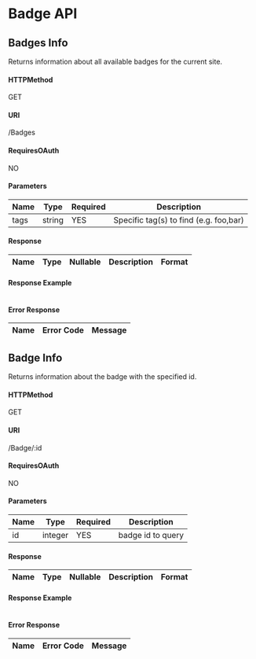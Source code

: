 # Badge API
## Badges Info
Returns information about all available badges for the current site.
#### HTTPMethod
GET
#### URI
/Badges
#### RequiresOAuth
NO
#### Parameters
| Name | Type | Required | Description | 
 | --- | --- | --- |--- |
| tags | string | YES | Specific tag(s) to find (e.g. foo,bar) | 
#### Response
| Name | Type | Nullable | Description | Format| 
| --- | --- | --- | --- | --- |
#### Response Example
```json 

 ```
#### Error Response
| Name | Error Code | Message | 
 | --- | --- | --- |
## Badge Info
Returns information about the badge with the specified id.
#### HTTPMethod
GET
#### URI
/Badge/:id
#### RequiresOAuth
NO
#### Parameters
| Name | Type | Required | Description | 
 | --- | --- | --- |--- |
| id | integer | YES | badge id to query | 
#### Response
| Name | Type | Nullable | Description | Format| 
| --- | --- | --- | --- | --- |
#### Response Example
```json 

 ```
#### Error Response
| Name | Error Code | Message | 
 | --- | --- | --- |

